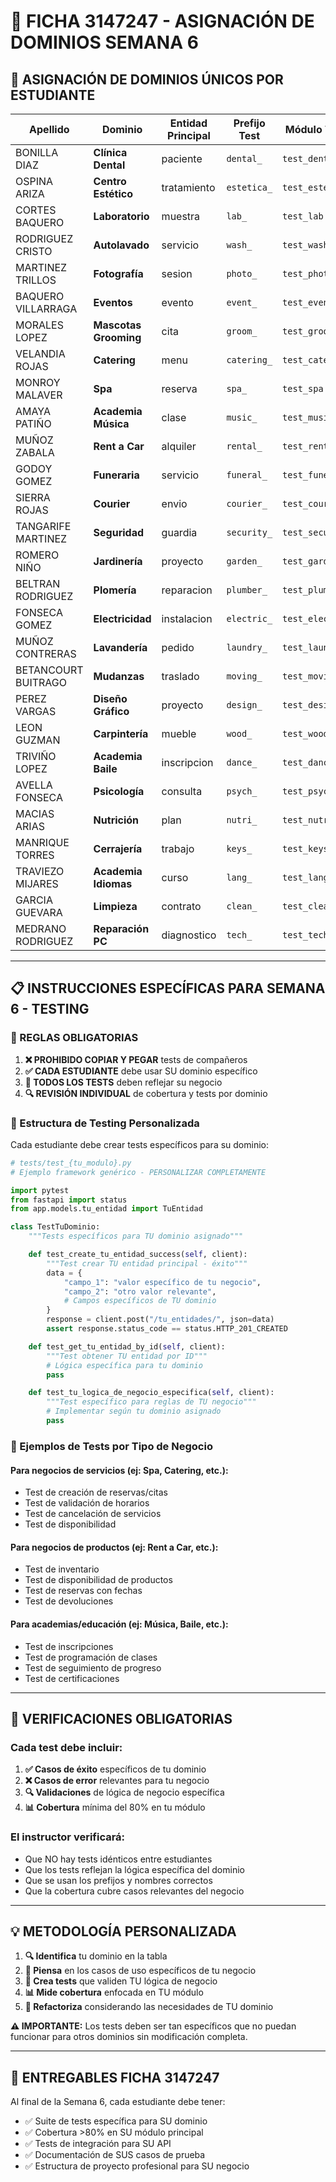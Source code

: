 # 🚀 FICHA 3147247 - ASIGNACIÓN DE DOMINIOS SEMANA 6

## 👥 **ASIGNACIÓN DE DOMINIOS ÚNICOS POR ESTUDIANTE**

| Apellido            | Dominio               | Entidad Principal | Prefijo Test | Módulo Test     |
| ------------------- | --------------------- | ----------------- | ------------ | --------------- |
| BONILLA DIAZ        | **Clínica Dental**    | paciente          | `dental_`    | `test_dental`   |
| OSPINA ARIZA        | **Centro Estético**   | tratamiento       | `estetica_`  | `test_estetica` |
| CORTES BAQUERO      | **Laboratorio**       | muestra           | `lab_`       | `test_lab`      |
| RODRIGUEZ CRISTO    | **Autolavado**        | servicio          | `wash_`      | `test_wash`     |
| MARTINEZ TRILLOS    | **Fotografía**        | sesion            | `photo_`     | `test_photo`    |
| BAQUERO VILLARRAGA  | **Eventos**           | evento            | `event_`     | `test_event`    |
| MORALES LOPEZ       | **Mascotas Grooming** | cita              | `groom_`     | `test_groom`    |
| VELANDIA ROJAS      | **Catering**          | menu              | `catering_`  | `test_catering` |
| MONROY MALAVER      | **Spa**               | reserva           | `spa_`       | `test_spa`      |
| AMAYA PATIÑO        | **Academia Música**   | clase             | `music_`     | `test_music`    |
| MUÑOZ ZABALA        | **Rent a Car**        | alquiler          | `rental_`    | `test_rental`   |
| GODOY GOMEZ         | **Funeraria**         | servicio          | `funeral_`   | `test_funeral`  |
| SIERRA ROJAS        | **Courier**           | envio             | `courier_`   | `test_courier`  |
| TANGARIFE MARTINEZ  | **Seguridad**         | guardia           | `security_`  | `test_security` |
| ROMERO NIÑO         | **Jardinería**        | proyecto          | `garden_`    | `test_garden`   |
| BELTRAN RODRIGUEZ   | **Plomería**          | reparacion        | `plumber_`   | `test_plumber`  |
| FONSECA GOMEZ       | **Electricidad**      | instalacion       | `electric_`  | `test_electric` |
| MUÑOZ CONTRERAS     | **Lavandería**        | pedido            | `laundry_`   | `test_laundry`  |
| BETANCOURT BUITRAGO | **Mudanzas**          | traslado          | `moving_`    | `test_moving`   |
| PEREZ VARGAS        | **Diseño Gráfico**    | proyecto          | `design_`    | `test_design`   |
| LEON GUZMAN         | **Carpintería**       | mueble            | `wood_`      | `test_wood`     |
| TRIVIÑO LOPEZ       | **Academia Baile**    | inscripcion       | `dance_`     | `test_dance`    |
| AVELLA FONSECA      | **Psicología**        | consulta          | `psych_`     | `test_psych`    |
| MACIAS ARIAS        | **Nutrición**         | plan              | `nutri_`     | `test_nutri`    |
| MANRIQUE TORRES     | **Cerrajería**        | trabajo           | `keys_`      | `test_keys`     |
| TRAVIEZO MIJARES    | **Academia Idiomas**  | curso             | `lang_`      | `test_lang`     |
| GARCIA GUEVARA      | **Limpieza**          | contrato          | `clean_`     | `test_clean`    |
| MEDRANO RODRIGUEZ   | **Reparación PC**     | diagnostico       | `tech_`      | `test_tech`     |

---

## 📋 **INSTRUCCIONES ESPECÍFICAS PARA SEMANA 6 - TESTING**

### **🚨 REGLAS OBLIGATORIAS**

1. **❌ PROHIBIDO COPIAR Y PEGAR** tests de compañeros
2. **✅ CADA ESTUDIANTE** debe usar SU dominio específico
3. **📝 TODOS LOS TESTS** deben reflejar su negocio
4. **🔍 REVISIÓN INDIVIDUAL** de cobertura y tests por dominio

### **📝 Estructura de Testing Personalizada**

Cada estudiante debe crear tests específicos para su dominio:

```python
# tests/test_{tu_modulo}.py
# Ejemplo framework genérico - PERSONALIZAR COMPLETAMENTE

import pytest
from fastapi import status
from app.models.tu_entidad import TuEntidad

class TestTuDominio:
    """Tests específicos para TU dominio asignado"""

    def test_create_tu_entidad_success(self, client):
        """Test crear TU entidad principal - éxito"""
        data = {
            "campo_1": "valor específico de tu negocio",
            "campo_2": "otro valor relevante",
            # Campos específicos de TU dominio
        }
        response = client.post("/tu_entidades/", json=data)
        assert response.status_code == status.HTTP_201_CREATED

    def test_get_tu_entidad_by_id(self, client):
        """Test obtener TU entidad por ID"""
        # Lógica específica para tu dominio
        pass

    def test_tu_logica_de_negocio_especifica(self, client):
        """Test específico para reglas de TU negocio"""
        # Implementar según tu dominio asignado
        pass
```

### **🎯 Ejemplos de Tests por Tipo de Negocio**

#### **Para negocios de servicios (ej: Spa, Catering, etc.):**

- Test de creación de reservas/citas
- Test de validación de horarios
- Test de cancelación de servicios
- Test de disponibilidad

#### **Para negocios de productos (ej: Rent a Car, etc.):**

- Test de inventario
- Test de disponibilidad de productos
- Test de reservas con fechas
- Test de devoluciones

#### **Para academias/educación (ej: Música, Baile, etc.):**

- Test de inscripciones
- Test de programación de clases
- Test de seguimiento de progreso
- Test de certificaciones

---

## 🚨 **VERIFICACIONES OBLIGATORIAS**

### **Cada test debe incluir:**

1. **✅ Casos de éxito** específicos de tu dominio
2. **❌ Casos de error** relevantes para tu negocio
3. **🔍 Validaciones** de lógica de negocio específica
4. **📊 Cobertura** mínima del 80% en tu módulo

### **El instructor verificará:**

- Que NO hay tests idénticos entre estudiantes
- Que los tests reflejan la lógica específica del dominio
- Que se usan los prefijos y nombres correctos
- Que la cobertura cubre casos relevantes del negocio

---

## 💡 **METODOLOGÍA PERSONALIZADA**

1. **🔍 Identifica** tu dominio en la tabla
2. **📝 Piensa** en los casos de uso específicos de tu negocio
3. **🧪 Crea tests** que validen TU lógica de negocio
4. **📊 Mide cobertura** enfocada en TU módulo
5. **🔧 Refactoriza** considerando las necesidades de TU dominio

**⚠️ IMPORTANTE:** Los tests deben ser tan específicos que no puedan funcionar para otros dominios sin modificación completa.

---

## 🎉 **ENTREGABLES FICHA 3147247**

Al final de la Semana 6, cada estudiante debe tener:

- ✅ Suite de tests específica para SU dominio
- ✅ Cobertura >80% en SU módulo principal
- ✅ Tests de integración para SU API
- ✅ Documentación de SUS casos de prueba
- ✅ Estructura de proyecto profesional para SU negocio
